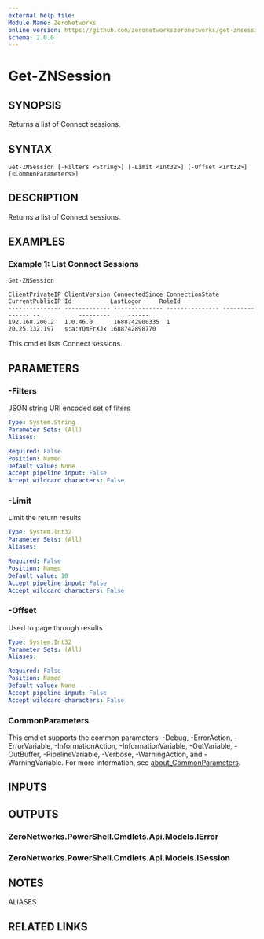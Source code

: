 ```yaml
---
external help file:
Module Name: ZeroNetworks
online version: https://github.com/zeronetworkszeronetworks/get-znsession
schema: 2.0.0
---
```


# Get-ZNSession

## SYNOPSIS
Returns a list of Connect sessions.

## SYNTAX

```
Get-ZNSession [-Filters <String>] [-Limit <Int32>] [-Offset <Int32>] [<CommonParameters>]
```

## DESCRIPTION
Returns a list of Connect sessions.

## EXAMPLES

### Example 1: List Connect Sessions
```powershell
Get-ZNSession
```

```output
ClientPrivateIP ClientVersion ConnectedSince ConnectionState CurrentPublicIP Id           LastLogon     RoleId
--------------- ------------- -------------- --------------- --------------- --           ---------     ------
192.168.200.2   1.0.46.0      1688742900335  1               20.25.132.197   s:a:YQmFrXJx 1688742898770 
```

This cmdlet lists Connect sessions.

## PARAMETERS

### -Filters
JSON string URI encoded set of fiters

```yaml
Type: System.String
Parameter Sets: (All)
Aliases:

Required: False
Position: Named
Default value: None
Accept pipeline input: False
Accept wildcard characters: False
```

### -Limit
Limit the return results

```yaml
Type: System.Int32
Parameter Sets: (All)
Aliases:

Required: False
Position: Named
Default value: 10
Accept pipeline input: False
Accept wildcard characters: False
```

### -Offset
Used to page through results

```yaml
Type: System.Int32
Parameter Sets: (All)
Aliases:

Required: False
Position: Named
Default value: None
Accept pipeline input: False
Accept wildcard characters: False
```

### CommonParameters
This cmdlet supports the common parameters: -Debug, -ErrorAction, -ErrorVariable, -InformationAction, -InformationVariable, -OutVariable, -OutBuffer, -PipelineVariable, -Verbose, -WarningAction, and -WarningVariable. For more information, see [about_CommonParameters](http://go.microsoft.com/fwlink/?LinkID=113216).

## INPUTS

## OUTPUTS

### ZeroNetworks.PowerShell.Cmdlets.Api.Models.IError

### ZeroNetworks.PowerShell.Cmdlets.Api.Models.ISession

## NOTES

ALIASES

## RELATED LINKS

